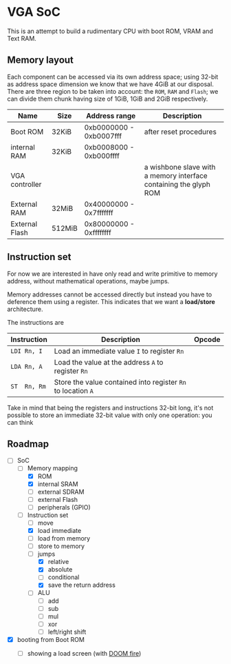 # VGA SoC

This is an attempt to build a rudimentary CPU with boot ROM, VRAM and Text RAM.

## Memory layout

Each component can be accessed via its own address space; using 32-bit as address space dimension
we know that we have 4GiB at our disposal. There are three region to be taken into account:
the ``ROM``, ``RAM`` and ``Flash``; we can divide them chunk having size of 1GiB, 1GiB and 2GiB respectively.

| Name           | Size   |Address range | Description |
|------          |--------|--------------|-------------|
| Boot ROM       |  32KiB | 0xb0000000 - 0xb0007fff | after reset procedures |
| internal RAM   |  32KiB | 0xb0008000 - 0xb000ffff |  |
| VGA controller |        |              | a wishbone slave with a memory interface containing the glyph ROM |
| External RAM   |  32MiB | 0x40000000 - 0x7fffffff | |
| External Flash | 512MiB | 0x80000000 - 0xffffffff | |

## Instruction set

For now we are interested in have only read and write primitive to memory address, without mathematical
operations, maybe jumps.

Memory addresses cannot be accessed directly but instead you have to deference them using a register.
This indicates that we want a **load/store** architecture.

The instructions are

| Instruction | Description | Opcode |
|-------------|-------------|--------|
| ``LDI Rn, I`` | Load an immediate value ``I`` to register ``Rn`` |
| ``LDA Rn, A`` | Load the value at the address ``A`` to register ``Rn`` |
| ``ST  Rn, Rm`` | Store the value contained into register ``Rn`` to location ``A`` |

Take in mind that being the registers and instructions 32-bit long, it's not possible to
store an immediate 32-bit value with only one operation: you can think


## Roadmap

 - [ ] SoC
   - [ ] Memory mapping
     - [x] ROM
     - [x] internal SRAM
     - [ ] external SDRAM
     - [ ] external Flash
     - [ ] peripherals (GPIO)
   - [ ] Instruction set
     - [ ] move
     - [x] load immediate
     - [ ] load from memory
     - [ ] store to memory
     - [ ] jumps
       - [x] relative
       - [x] absolute
       - [ ] conditional
       - [x] save the return address
     - [ ] ALU
       - [ ] add
       - [ ] sub
       - [ ] mul
       - [ ] xor
       - [ ] left/right shift
  - [x] booting from Boot ROM
    - [ ] showing a load screen (with [DOOM fire](http://fabiensanglard.net/doom_fire_psx/))

